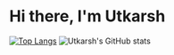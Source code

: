# Hi there, I'm Utkarsh
<!-- <img src-> -->
[![Top Langs](https://github-readme-stats.vercel.app/api/top-langs/?username=ud183&layout=compact)](https://github.com/anuraghazra/github-readme-stats)
![Utkarsh's GitHub stats](https://github-readme-stats.vercel.app/api?username=ud183&show_icons=true&theme=tokyonight)
